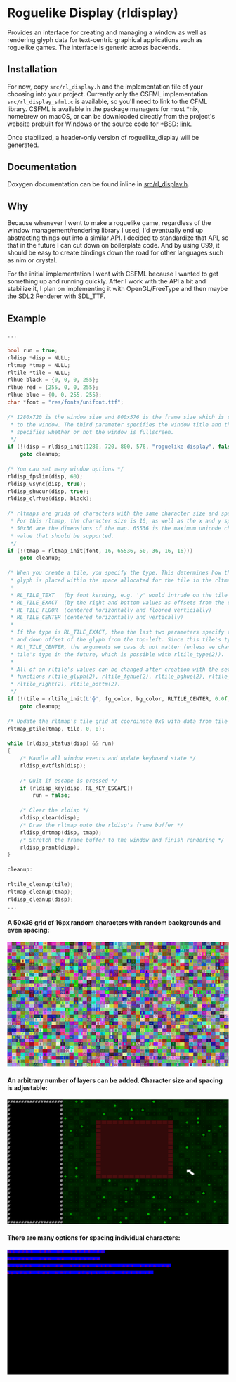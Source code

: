 # Roguelike Display (rldisplay)

Provides an interface for creating and managing a window as well as rendering
glyph data for text-centric graphical applications such as roguelike games. The
interface is generic across backends.

## Installation

For now, copy `src/rl_display.h` and the implementation file of your choosing
into your project. Currently only the CSFML implementation `src/rl_display_sfml.c`
is available, so you'll need to link to the CFML library. CSFML is available in
the package managers for most \*nix, homebrew on macOS, or can be downloaded
directly from the project's website prebuilt for Windows or the source code for
\*BSD: [link.](https://www.sfml-dev.org/download/csfml/)

Once stabilized, a header-only version of roguelike\_display will be generated.

## Documentation

Doxygen documentation can be found inline in [src/rl_display.h](src/rl_display.h).

## Why

Because whenever I went to make a roguelike game, regardless of the window
management/rendering library I used, I'd eventually end up abstracting things
out into a similar API. I decided to standardize that API, so that in the
future I can cut down on boilerplate code. And by using C99, it should be easy
to create bindings down the road for other languages such as nim or crystal.

For the initial implementation I went with CSFML because I wanted to get
something up and running quickly. After I work with the API a bit and
stabilize it, I plan on implementing it with OpenGL/FreeType and then maybe
the SDL2 Renderer with SDL\_TTF.

## Example

```c
...

bool run = true;
rldisp *disp = NULL;
rltmap *tmap = NULL;
rltile *tile = NULL;
rlhue black = {0, 0, 0, 255};
rlhue red = {255, 0, 0, 255};
rlhue blue = {0, 0, 255, 255};
char *font = "res/fonts/unifont.ttf";

/* 1280x720 is the window size and 800x576 is the frame size which is stretched
 * to the window. The third parameter specifies the window title and the fourth
 * specifies whether or not the window is fullscreen.
 */
if (!(disp = rldisp_init(1280, 720, 800, 576, "roguelike display", false)))
    goto cleanup;

/* You can set many window options */
rldisp_fpslim(disp, 60);
rldisp_vsync(disp, true);
rldisp_shwcur(disp, true);
rldisp_clrhue(disp, black);

/* rltmaps are grids of characters with the same character size and spacing.
 * For this rltmap, the character size is 16, as well as the x and y spacing.
 * 50x36 are the dimensions of the map. 65536 is the maximum unicode character
 * value that should be supported.
 */
if (!(tmap = rltmap_init(font, 16, 65536, 50, 36, 16, 16)))
    goto cleanup;

/* When you create a tile, you specify the type. This determines how the tile's
 * glyph is placed within the space allocated for the tile in the rltmap.
 *
 * RL_TILE_TEXT   (by font kerning, e.g. 'y' would intrude on the tile below)
 * RL_TILE_EXACT  (by the right and bottom values as offsets from the center)
 * RL_TILE_FLOOR  (centered horizontally and floored verticially)
 * RL_TILE_CENTER (centered horizontally and vertically)
 * 
 * If the type is RL_TILE_EXACT, then the last two parameters specify the right
 * and down offset of the glyph from the top-left. Since this tile's type is
 * RL\_TILE_CENTER, the arguments we pass do not matter (unless we change the
 * tile's type in the future, which is possible with rltile_type(2)).
 *
 * All of an rltile's values can be changed after creation with the setter
 * functions rltile_glyph(2), rltile_fghue(2), rltile_bghue(2), rltile_type(2),
 * rltile_right(2), rltile_bottm(2).
 */
if (!(tile = rltile_init(L'╬', fg_color, bg_color, RLTILE_CENTER, 0.0f, 0.0f)))
    goto cleanup;

/* Update the rltmap's tile grid at coordinate 0x0 with data from tile */
rltmap_ptile(tmap, tile, 0, 0);

while (rldisp_status(disp) && run)
{
    /* Handle all window events and update keyboard state */
    rldisp_evtflsh(disp);

    /* Quit if escape is pressed */
    if (rldisp_key(disp, RL_KEY_ESCAPE))
        run = false;

    /* Clear the rldisp */
    rldisp_clear(disp);
    /* Draw the rltmap onto the rldisp's frame buffer */
    rldisp_drtmap(disp, tmap);
    /* Stretch the frame buffer to the window and finish rendering */
    rldisp_prsnt(disp);
}

cleanup:

rltile_cleanup(tile);
rltmap_cleanup(tmap);
rldisp_cleanup(disp);
...
```

#### A 50x36 grid of 16px random characters with random backgrounds and even spacing:
![example output](res/images/example0.png?raw=true)

#### An arbitrary number of layers can be added. Character size and spacing is adjustable:
![example output](res/images/example1.png?raw=true)

#### There are many options for spacing individual characters:
![example output](res/images/example2.png?raw=true)
